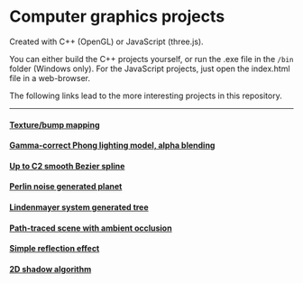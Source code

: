 # Computer graphics projects

Created with C++ (OpenGL) or JavaScript (three.js).

You can either build the C++ projects yourself, or run the .exe file in the ```/bin``` folder (Windows only). For the JavaScript projects, just open the index.html file in a web-browser.

The following links lead to the more interesting projects in this repository.

---

#### [Texture/bump mapping](7/BumpMappingCPP/)

#### [Gamma-correct Phong lighting model, alpha blending](8/SoftParticleChopperCPP/)

#### [Up to C2 smooth Bezier spline](10/BezierSplineCPP/)

#### [Perlin noise generated planet](11/PerlinPlanetJS/)

#### [Lindenmayer system generated tree](11/LindenmayerTreeJS/)

#### [Path-traced scene with ambient occlusion](13/PathTraceJS/)

#### [Simple reflection effect](14/ReflectedChopperCPP/)

#### [2D shadow algorithm](15/2DShadowsJS/)
